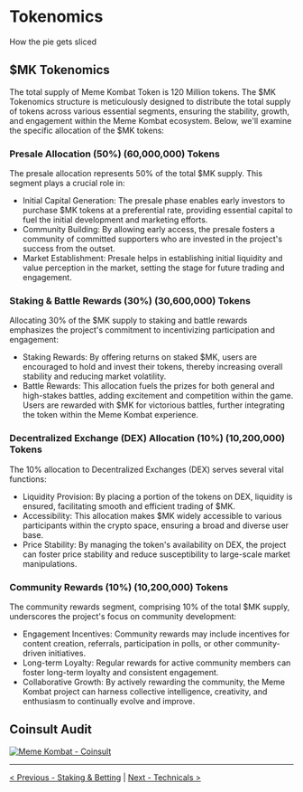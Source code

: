 # Tokenomics

How the pie gets sliced

## $MK Tokenomics

The total supply of Meme Kombat Token is 120 Million tokens. The $MK Tokenomics structure is meticulously designed to distribute the total supply of tokens across various essential segments, ensuring the stability, growth, and engagement within the Meme Kombat ecosystem. Below, we'll examine the specific allocation of the $MK tokens:

### Presale Allocation (50%) (60,000,000) Tokens

The presale allocation represents 50% of the total $MK supply. This segment plays a crucial role in:

- Initial Capital Generation: The presale phase enables early investors to purchase $MK tokens at a preferential rate, providing essential capital to fuel the initial development and marketing efforts.
- Community Building: By allowing early access, the presale fosters a community of committed supporters who are invested in the project's success from the outset.
- Market Establishment: Presale helps in establishing initial liquidity and value perception in the market, setting the stage for future trading and engagement.

### Staking & Battle Rewards (30%) (30,600,000) Tokens

Allocating 30% of the $MK supply to staking and battle rewards emphasizes the project's commitment to incentivizing participation and engagement:

- Staking Rewards: By offering returns on staked $MK, users are encouraged to hold and invest their tokens, thereby increasing overall stability and reducing market volatility.
- Battle Rewards: This allocation fuels the prizes for both general and high-stakes battles, adding excitement and competition within the game. Users are rewarded with $MK for victorious battles, further integrating the token within the Meme Kombat experience.

### Decentralized Exchange (DEX) Allocation (10%) (10,200,000) Tokens

The 10% allocation to Decentralized Exchanges (DEX) serves several vital functions:

- Liquidity Provision: By placing a portion of the tokens on DEX, liquidity is ensured, facilitating smooth and efficient trading of $MK.
- Accessibility: This allocation makes $MK widely accessible to various participants within the crypto space, ensuring a broad and diverse user base.
- Price Stability: By managing the token's availability on DEX, the project can foster price stability and reduce susceptibility to large-scale market manipulations.

### Community Rewards (10%) (10,200,000) Tokens

The community rewards segment, comprising 10% of the total $MK supply, underscores the project's focus on community development:

- Engagement Incentives: Community rewards may include incentives for content creation, referrals, participation in polls, or other community-driven initiatives.
- Long-term Loyalty: Regular rewards for active community members can foster long-term loyalty and consistent engagement.
- Collaborative Growth: By actively rewarding the community, the Meme Kombat project can harness collective intelligence, creativity, and enthusiasm to continually evolve and improve.

## Coinsult Audit

[![Meme Kombat - Coinsult](link-to-coinsult-audit-image)](link-to-coinsult-audit-report)

---

[< Previous - Staking & Betting](staking-and-betting.md) | [Next - Technicals >](technicals.md)

